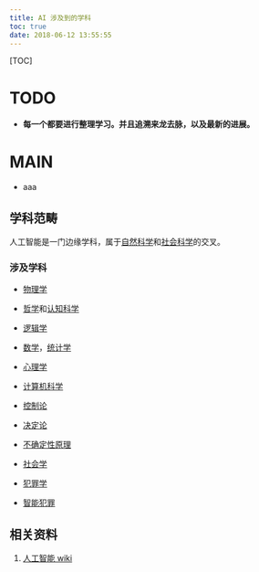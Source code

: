 ```yaml
---
title: AI 涉及到的学科
toc: true
date: 2018-06-12 13:55:55
---
```

[TOC]


# TODO


  * **每一个都要进行整理学习。并且追溯来龙去脉，以及最新的进展。**





# MAIN


  * aaa







## 学科范畴


人工智能是一门边缘学科，属于[自然科学](https://zh.wikipedia.org/wiki/%E8%87%AA%E7%84%B6%E7%A7%91%E5%AD%B8)和[社会科学](https://zh.wikipedia.org/wiki/%E7%A4%BE%E6%9C%83%E7%A7%91%E5%AD%B8)的交叉。


### 涉及学科






  * [物理学](https://zh.wikipedia.org/wiki/%E7%89%A9%E7%90%86%E5%AD%A6)

  * [哲学](https://zh.wikipedia.org/wiki/%E5%93%B2%E5%AD%B8)和[认知科学](https://zh.wikipedia.org/wiki/%E8%AA%8D%E7%9F%A5%E7%A7%91%E5%AD%B8)

  * [逻辑学](https://zh.wikipedia.org/wiki/%E9%80%BB%E8%BE%91%E5%AD%A6)

  * [数学](https://zh.wikipedia.org/wiki/%E6%95%B8%E5%AD%B8)，[统计学](https://zh.wikipedia.org/wiki/%E7%BB%9F%E8%AE%A1%E5%AD%A6)

  * [心理学](https://zh.wikipedia.org/wiki/%E5%BF%83%E7%90%86%E5%AD%B8)

  * [计算机科学](https://zh.wikipedia.org/wiki/%E8%A8%88%E7%AE%97%E6%A9%9F%E7%A7%91%E5%AD%B8)

  * [控制论](https://zh.wikipedia.org/wiki/%E6%8E%A7%E5%88%B6%E8%AE%BA)

  * [决定论](https://zh.wikipedia.org/wiki/%E6%B1%BA%E5%AE%9A%E8%AB%96)

  * [不确定性原理](https://zh.wikipedia.org/wiki/%E4%B8%8D%E7%A2%BA%E5%AE%9A%E6%80%A7%E5%8E%9F%E7%90%86)

  * [社会学](https://zh.wikipedia.org/wiki/%E7%A4%BE%E6%9C%83%E5%AD%B8)

  * [犯罪学](https://zh.wikipedia.org/wiki/%E7%8A%AF%E7%BD%AA%E5%AD%B8)

  * [智能犯罪](https://zh.wikipedia.org/w/index.php?title=%E6%99%BA%E6%85%A7%E7%8A%AF%E7%BD%AA&action=edit&redlink=1)

















## 相关资料

1. [人工智能 wiki](https://zh.wikipedia.org/wiki/%E4%BA%BA%E5%B7%A5%E6%99%BA%E8%83%BD#%E5%AD%B8%E7%A7%91%E7%AF%84%E7%96%87)
